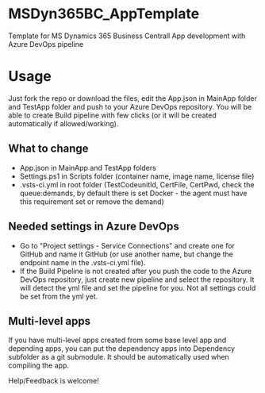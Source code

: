 # MSDyn365BC_AppTemplate
Template for MS Dynamics 365 Business Centrall App development with Azure DevOps pipeline

# Usage
Just fork the repo or download the files, edit the App.json in MainApp folder and TestApp folder and push to your Azure DevOps repository. 
You will be able to create Build pipeline with few clicks (or it will be created automatically if allowed/working). 

## What to change
- App.json in MainApp and TestApp folders
- Settings.ps1 in Scripts folder (container name, image name, license file)
- .vsts-ci.yml in root folder (TestCodeunitId, CertFile, CertPwd, check the queue:demands, by default there is set Docker - the agent must have this requirement set or remove the demand)

## Needed settings in Azure DevOps
- Go to "Project settings - Service Connections" and create one for GitHub and name it GitHub (or use another name, but change the endpoint name in the .vsts-ci.yml file).
- If the Build Pipeline is not created after you push the code to the Azure DevOps repository, just create new pipeline and select the repository. It will detect the yml file and set the pipeline for you. Not all settings could be set from the yml yet.


## Multi-level apps
If you have multi-level apps created from some base level app and depending apps, you can put the dependency apps into
Dependency subfolder as a git submodule. It should be automatically used when compiling the app.

Help/Feedback is welcome!
